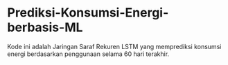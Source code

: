 # Prediksi-Konsumsi-Energi-berbasis-ML
Kode ini adalah Jaringan Saraf Rekuren LSTM yang memprediksi konsumsi energi berdasarkan penggunaan selama 60 hari terakhir.
